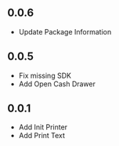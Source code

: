 ## 0.0.6

* Update Package Information

## 0.0.5

* Fix missing SDK
* Add Open Cash Drawer

## 0.0.1

* Add Init Printer
* Add Print Text
